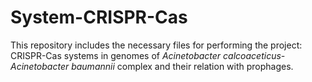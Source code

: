 # System-CRISPR-Cas

This repository includes the necessary files for performing the project: CRISPR-Cas systems in genomes of *Acinetobacter calcoaceticus-Acinetobacter baumannii* complex and their relation with prophages.
